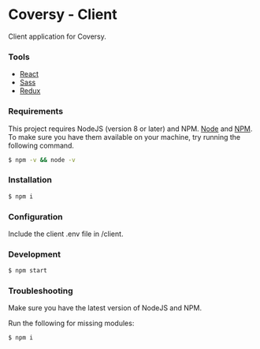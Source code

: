 # Coversy - Client

Client application for Coversy.

### Tools

-   [React](https://reactjs.org/)
-   [Sass](https://sass-lang.com/)
-   [Redux](https://redux.js.org/)

### Requirements

This project requires NodeJS (version 8 or later) and NPM.
[Node](http://nodejs.org/) and [NPM](https://npmjs.org/).
To make sure you have them available on your machine,
try running the following command.

```sh
$ npm -v && node -v
```

### Installation

```sh
$ npm i
```

### Configuration

Include the client .env file in /client.

### Development

```sh
$ npm start
```

### Troubleshooting

Make sure you have the latest version of NodeJS and NPM.

Run the following for missing modules:

```sh
$ npm i
```
